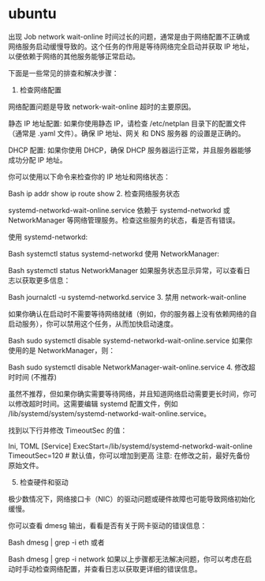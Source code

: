 # ubuntu
出现 Job network wait-online 时间过长的问题，通常是由于网络配置不正确或网络服务启动缓慢导致的。这个任务的作用是等待网络完全启动并获取 IP 地址，以便依赖于网络的其他服务能够正常启动。

下面是一些常见的排查和解决步骤：

1. 检查网络配置

网络配置问题是导致 network-wait-online 超时的主要原因。

静态 IP 地址配置: 如果你使用静态 IP，请检查 /etc/netplan 目录下的配置文件（通常是 .yaml 文件）。确保 IP 地址、网关 和 DNS 服务器 的设置是正确的。

DHCP 配置: 如果你使用 DHCP，确保 DHCP 服务器运行正常，并且服务器能够成功分配 IP 地址。

你可以使用以下命令来检查你的 IP 地址和网络状态：

Bash
ip addr show
ip route show
2. 检查网络服务状态

systemd-networkd-wait-online.service 依赖于 systemd-networkd 或 NetworkManager 等网络管理服务。检查这些服务的状态，看是否有错误。

使用 systemd-networkd:

Bash
systemctl status systemd-networkd
使用 NetworkManager:

Bash
systemctl status NetworkManager
如果服务状态显示异常，可以查看日志以获取更多信息：

Bash
journalctl -u systemd-networkd.service
3. 禁用 network-wait-online

如果你确认在启动时不需要等待网络就绪（例如，你的服务器上没有依赖网络的自启动服务），你可以禁用这个任务，从而加快启动速度。

Bash
sudo systemctl disable systemd-networkd-wait-online.service
如果你使用的是 NetworkManager，则：

Bash
sudo systemctl disable NetworkManager-wait-online.service
4. 修改超时时间 (不推荐)

虽然不推荐，但如果你确实需要等待网络，并且知道网络启动需要更长时间，你可以修改超时时间。这需要编辑 systemd 配置文件，例如 /lib/systemd/system/systemd-networkd-wait-online.service。

找到以下行并修改 TimeoutSec 的值：

Ini, TOML
[Service]
ExecStart=/lib/systemd/systemd-networkd-wait-online
TimeoutSec=120  # 默认值，你可以增加到更高
注意: 在修改之前，最好先备份原始文件。

5. 检查硬件和驱动

极少数情况下，网络接口卡（NIC）的驱动问题或硬件故障也可能导致网络初始化缓慢。

你可以查看 dmesg 输出，看看是否有关于网卡驱动的错误信息：

Bash
dmesg | grep -i eth
或者

Bash
dmesg | grep -i network
如果以上步骤都无法解决问题，你可以考虑在启动时手动检查网络配置，并查看日志以获取更详细的错误信息。
